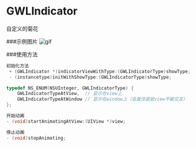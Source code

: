 # GWLIndicator
自定义的菊花

###示例图片
![gif](https://github.com/gaowanli/GWLIndicator/blob/master/1.gif)

###使用方法
```objective-c
初始化方法
 + (GWLIndicator *)indicatorViewWithType:(GWLIndicatorType)showType;
 - (instancetype)initWithShowType:(GWLIndicatorType)showType;
```

```objective-c
typedef NS_ENUM(NSUInteger, GWLIndicatorType) {
    GWLIndicatorTypeAtView,  // 显示在view上
    GWLIndicatorTypeAtWindow // 显示在window上（会盖住底层view不能交互）
};
```

```objective-c
开始动画
- (void)startAnimatingAtView:(UIView *)view;
```

```objective-c
停止动画
- (void)stopAnimating;
```
